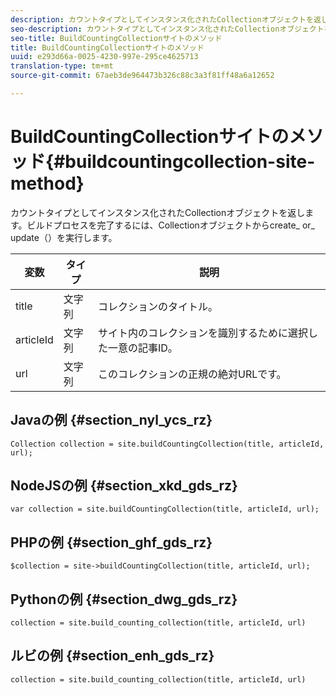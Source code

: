 ```yaml
---
description: カウントタイプとしてインスタンス化されたCollectionオブジェクトを返します。ビルドプロセスを完了するには、Collectionオブジェクトからcreate_ or_ update（）を実行します。
seo-description: カウントタイプとしてインスタンス化されたCollectionオブジェクトを返します。ビルドプロセスを完了するには、Collectionオブジェクトからcreate_ or_ update（）を実行します。
seo-title: BuildCountingCollectionサイトのメソッド
title: BuildCountingCollectionサイトのメソッド
uuid: e293d66a-0025-4230-997e-295ce4625713
translation-type: tm+mt
source-git-commit: 67aeb3de964473b326c88c3a3f81ff48a6a12652

---
```



# BuildCountingCollectionサイトのメソッド{#buildcountingcollection-site-method}

カウントタイプとしてインスタンス化されたCollectionオブジェクトを返します。ビルドプロセスを完了するには、Collectionオブジェクトからcreate_ or_ update（）を実行します。

| 変数 | タイプ | 説明 |
|--- |--- |--- |
| title | 文字列 | コレクションのタイトル。 |
| articleId | 文字列 | サイト内のコレクションを識別するために選択した一意の記事ID。 |
| url | 文字列 | このコレクションの正規の絶対URLです。 |

## Javaの例 {#section_nyl_ycs_rz}

```
Collection collection = site.buildCountingCollection(title, articleId, url); 
```

## NodeJSの例 {#section_xkd_gds_rz}

```
var collection = site.buildCountingCollection(title, articleId, url); 
```

## PHPの例 {#section_ghf_gds_rz}

```
$collection = site->buildCountingCollection(title, articleId, url); 
```

## Pythonの例 {#section_dwg_gds_rz}

```
collection = site.build_counting_collection(title, articleId, url) 
```

## ルビの例 {#section_enh_gds_rz}

```
collection = site.build_counting_collection(title, articleId, url) 
```

